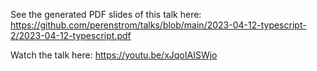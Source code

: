 See the generated PDF slides of this talk here: https://github.com/perenstrom/talks/blob/main/2023-04-12-typescript-2/2023-04-12-typescript.pdf

Watch the talk here: https://youtu.be/xJqoIAISWjo